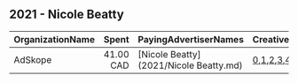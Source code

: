 ## 2021 - Nicole Beatty 
|OrganizationName|Spent|PayingAdvertiserNames|CreativeUrls|Impressions|Genders|AgeBrackets|CountryCodes|BillingAddresses|CandidateBallotInformation|
|:---|---:|:---|:---|---:|:---|:---|:---|:---|:---|
|AdSkope|41.00 CAD|[Nicole Beatty](2021/Nicole Beatty.md)|[0](https://www.snap.com/political-ads/asset/9cbf9d8d52f1b49afaea571060b7a9018f07be2a3194ec025c8cbf53bd184955?mediaType=png),[1](https://www.snap.com/political-ads/asset/68c8713a5893f5b70e00e4355734641298d9e9df037709907738abae59d90a0a?mediaType=png),[2](https://www.snap.com/political-ads/asset/ad0d4c95dba9e352aedb6b83d9e68b18cc82355fb454997e0ccb897a594763eb?mediaType=png),[3](https://www.snap.com/political-ads/asset/7dc93d86523f16581a8bccfc3e7b3f54046e47318ddecc4412ebecfbf097cb6d?mediaType=png),[4](https://www.snap.com/political-ads/asset/2349406f83e8c0e74ba0e8a58dd7adb4c9d5d7272b9035423352b60b105158ba?mediaType=png)|36,420||19+|canada|"131 Powell Court,Peterborough,K9L2B4,CA"|Nicole Beatty|
